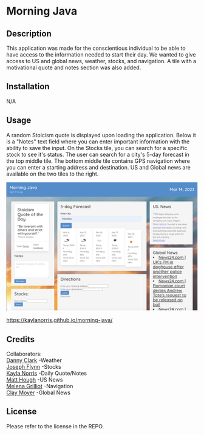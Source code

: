 # Morning Java


## Description
This application was made for the conscientious individual to be able to have access to the information needed to start their day. We wanted to give access to US and global news, weather, stocks, and navigation. A tile with a motivational quote and notes section was also added. 

## Installation

N/A

## Usage

A random Stoicism quote is displayed upon loading the application. Below it is a "Notes" text field where you can enter important information with the ability to save the input. On the Stocks tile, you can search for a specific stock to see it's status. The user can search for a city's 5-day forecast in the top middle tile.  The bottom middle tile contains GPS navigation where you can enter a starting address and destination. US and Global news are available on the two tiles to the right. 


![Screenshot 1](assets/images/morning-java-screenshot.png)


 https://kaylanorris.github.io/morning-java/

## Credits
Collaborators: </br>
[Danny Clark](https://github.com/djamesclark) -Weather <br/>
[Joseph Flynn](https://github.com/Alphastranger) -Stocks </br>
[Kayla Norris](https://github.com/KaylaNorris) -Daily Quote/Notes </br> 
[Matt Hough](https://github.com/MatthewH2001) -US News </br> 
[Melena Grilliot](https://github.com/melenagrilliot) -Navigation </br>
[Clay Moyer](https://github.com/ClayMoyer) -Global News </br>



## License

Please refer to the license in the REPO.


